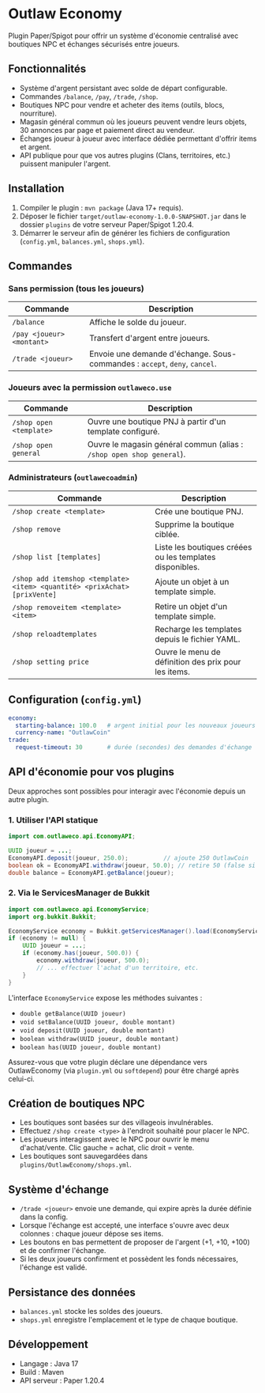 # Outlaw Economy

Plugin Paper/Spigot pour offrir un système d'économie centralisé avec boutiques NPC et échanges sécurisés entre joueurs.

## Fonctionnalités
- Système d'argent persistant avec solde de départ configurable.
- Commandes `/balance`, `/pay`, `/trade`, `/shop`.
- Boutiques NPC pour vendre et acheter des items (outils, blocs, nourriture).
- Magasin général commun où les joueurs peuvent vendre leurs objets, 30 annonces par page et paiement direct au vendeur.
- Échanges joueur à joueur avec interface dédiée permettant d'offrir items et argent.
- API publique pour que vos autres plugins (Clans, territoires, etc.) puissent manipuler l'argent.

## Installation
1. Compiler le plugin : `mvn package` (Java 17+ requis).
2. Déposer le fichier `target/outlaw-economy-1.0.0-SNAPSHOT.jar` dans le dossier `plugins` de votre serveur Paper/Spigot 1.20.4.
3. Démarrer le serveur afin de générer les fichiers de configuration (`config.yml`, `balances.yml`, `shops.yml`).

## Commandes

### Sans permission (tous les joueurs)
| Commande | Description |
| --- | --- |
| `/balance` | Affiche le solde du joueur. |
| `/pay <joueur> <montant>` | Transfert d'argent entre joueurs. |
| `/trade <joueur>` | Envoie une demande d'échange. Sous-commandes : `accept`, `deny`, `cancel`. |

### Joueurs avec la permission `outlaweco.use`
| Commande | Description |
| --- | --- |
| `/shop open <template>` | Ouvre une boutique PNJ à partir d'un template configuré. |
| `/shop open general` | Ouvre le magasin général commun (alias : `/shop open shop general`). |

### Administrateurs (`outlawecoadmin`)
| Commande | Description |
| --- | --- |
| `/shop create <template>` | Crée une boutique PNJ. |
| `/shop remove` | Supprime la boutique ciblée. |
| `/shop list [templates]` | Liste les boutiques créées ou les templates disponibles. |
| `/shop add itemshop <template> <item> <quantité> <prixAchat> [prixVente]` | Ajoute un objet à un template simple. |
| `/shop removeitem <template> <item>` | Retire un objet d'un template simple. |
| `/shop reloadtemplates` | Recharge les templates depuis le fichier YAML. |
| `/shop setting price` | Ouvre le menu de définition des prix pour les items. |

## Configuration (`config.yml`)
```yaml
economy:
  starting-balance: 100.0   # argent initial pour les nouveaux joueurs
  currency-name: "OutlawCoin"
trade:
  request-timeout: 30       # durée (secondes) des demandes d'échange
```

## API d'économie pour vos plugins
Deux approches sont possibles pour interagir avec l'économie depuis un autre plugin.

### 1. Utiliser l'API statique
```java
import com.outlaweco.api.EconomyAPI;

UUID joueur = ...;
EconomyAPI.deposit(joueur, 250.0);          // ajoute 250 OutlawCoin
boolean ok = EconomyAPI.withdraw(joueur, 50.0); // retire 50 (false si solde insuffisant)
double balance = EconomyAPI.getBalance(joueur);
```

### 2. Via le ServicesManager de Bukkit
```java
import com.outlaweco.api.EconomyService;
import org.bukkit.Bukkit;

EconomyService economy = Bukkit.getServicesManager().load(EconomyService.class);
if (economy != null) {
    UUID joueur = ...;
    if (economy.has(joueur, 500.0)) {
        economy.withdraw(joueur, 500.0);
        // ... effectuer l'achat d'un territoire, etc.
    }
}
```

L'interface `EconomyService` expose les méthodes suivantes :
- `double getBalance(UUID joueur)`
- `void setBalance(UUID joueur, double montant)`
- `void deposit(UUID joueur, double montant)`
- `boolean withdraw(UUID joueur, double montant)`
- `boolean has(UUID joueur, double montant)`

Assurez-vous que votre plugin déclare une dépendance vers OutlawEconomy (via `plugin.yml` ou `softdepend`) pour être chargé après celui-ci.

## Création de boutiques NPC
- Les boutiques sont basées sur des villageois invulnérables.
- Effectuez `/shop create <type>` à l'endroit souhaité pour placer le NPC.
- Les joueurs interagissent avec le NPC pour ouvrir le menu d'achat/vente. Clic gauche = achat, clic droit = vente.
- Les boutiques sont sauvegardées dans `plugins/OutlawEconomy/shops.yml`.

## Système d'échange
- `/trade <joueur>` envoie une demande, qui expire après la durée définie dans la config.
- Lorsque l'échange est accepté, une interface s'ouvre avec deux colonnes : chaque joueur dépose ses items.
- Les boutons en bas permettent de proposer de l'argent (+1, +10, +100) et de confirmer l'échange.
- Si les deux joueurs confirment et possèdent les fonds nécessaires, l'échange est validé.

## Persistance des données
- `balances.yml` stocke les soldes des joueurs.
- `shops.yml` enregistre l'emplacement et le type de chaque boutique.

## Développement
- Langage : Java 17
- Build : Maven
- API serveur : Paper 1.20.4
